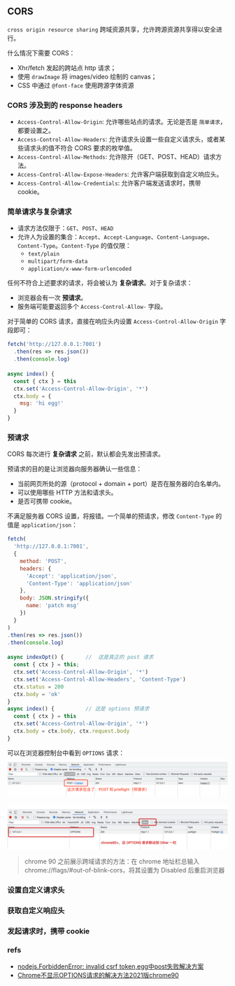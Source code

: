 ## CORS
`cross origin resource sharing` 跨域资源共享，允许跨源资源共享得以安全进行。

什么情况下需要 CORS：
- Xhr/fetch 发起的跨站点 http 请求；
- 使用 `drawImage` 将 images/video 绘制的 canvas；
- CSS 中通过 `@font-face` 使用跨源字体资源

### CORS 涉及到的 response headers
- `Access-Control-Allow-Origin`: 允许哪些站点的请求。无论是否是 `简单请求`，都要设置之。
- `Access-Control-Allow-Headers`: 允许请求头设置一些自定义请求头，或者某些请求头的值不符合 CORS 要求的枚举值。
- `Access-Control-Allow-Methods`: 允许除开（GET、POST、HEAD）请求方法。
- `Access-Control-Allow-Expose-Headers`: 允许客户端获取到自定义响应头。
- `Access-Control-Allow-Credentials`: 允许客户端发送请求时，携带 cookie。

### 简单请求与复杂请求
- 请求方法仅限于：`GET`、`POST`、`HEAD`
- 允许人为设置的集合：`Accept`、`Accept-Language`、`Content-Language`、`Content-Type`。`Content-Type` 的值仅限：
  - `text/plain`
  - `multipart/form-data`
  - `application/x-www-form-urlencoded`

任何不符合上述要求的请求，将会被认为 **复杂请求**。对于复杂请求：
- 浏览器会有一次 **预请求**。
- 服务端可能要返回多个 `Access-Control-Allow-` 字段。

对于简单的 CORS 请求，直接在响应头内设置 `Access-Control-Allow-Origin` 字段即可：

``` js
fetch('http://127.0.0.1:7001')
  .then(res => res.json())
  .then(console.log)

async index() {
  const { ctx } = this
  ctx.set('Access-Control-Allow-Origin', '*')
  ctx.body = {
    msg: 'hi egg!'
  }
}
```

### 预请求
CORS 每次进行 **复杂请求** 之前，默认都会先发出预请求。

预请求的目的是让浏览器向服务器确认一些信息：
- 当前网页所处的源（protocol + domain + port）是否在服务器的白名单内。
- 可以使用哪些 HTTP 方法和请求头。
- 是否可携带 cookie。

不满足服务器 CORS 设置，将报错。一个简单的预请求，修改 `Content-Type` 的值是 `application/json`：

``` js 
fetch(
  'http://127.0.0.1:7001', 
  {
    method: 'POST',
    headers: { 
      'Accept': 'application/json',
      'Content-Type': 'application/json'
    },
    body: JSON.stringify({
      name: 'patch msg'
    })
  }
)
.then(res => res.json())
.then(console.log)

async indexOpt() {       //  这是真正的 post 请求
  const { ctx } = this;
  ctx.set('Access-Control-Allow-Origin', '*')
  ctx.set('Access-Control-Allow-Headers', 'Content-Type')
  ctx.status = 200
  ctx.body = 'ok'
}
async index() {          // 这是 options 预请求
  const { ctx } = this
  ctx.set('Access-Control-Allow-Origin', '*')
  ctx.body = ctx.body, ctx.request.body
}
```

可以在浏览器控制台中看到 `OPTIONS` 请求：
![CORS-预请求1.png](imgs/CORS-预请求1.png)

![CORS-预请求2.jpg](imgs/CORS-预请求2.jpg)

> chrome 90 之前展示跨域请求的方法：在 chrome 地址栏总输入 chrome://flags/#out-of-blink-cors，将其设置为 Disabled 后重启浏览器

### 设置自定义请求头

### 获取自定义响应头

### 发起请求时，携带 cookie

### refs
- [nodejs.ForbiddenError: invalid csrf token,egg中post失败解决方案](https://blog.csdn.net/wron_path/article/details/112425731)
- [Chrome不显示OPTIONS请求的解决方法2021版chrome90](https://blog.csdn.net/letterTiger/article/details/119024009)

